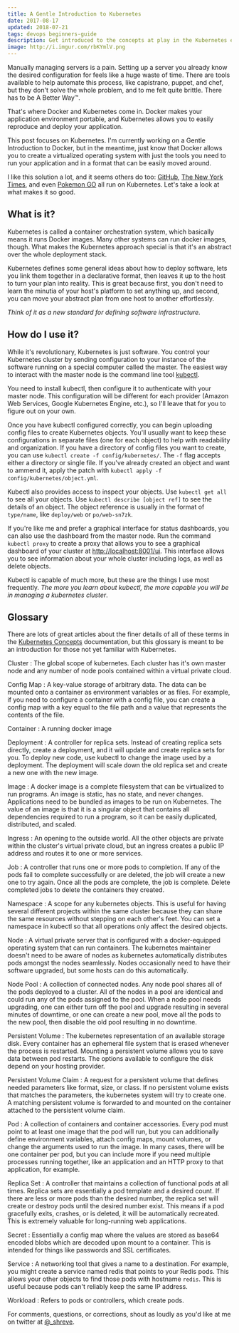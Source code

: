 ```yaml
---
title: A Gentle Introduction to Kubernetes
date: 2017-08-17
updated: 2018-07-21
tags: devops beginners-guide
description: Get introduced to the concepts at play in the Kubernetes ecosystem to begin your journey to devops bliss
image: http://i.imgur.com/rbKYmlV.png
---
```


Manually managing servers is a pain. Setting up a server you already know the
desired configuration for feels like a huge waste of time. There are tools
available to help automate this process, like capistrano, puppet, and chef,
but they don't solve the whole problem, and to me felt quite brittle.
There has to be A Better Way&trade;.

That's where Docker and Kubernetes come in. Docker makes your application
environment portable, and Kubernetes allows you to easily reproduce and deploy
your application.

This post focuses on Kubernetes. I'm currently working on a Gentle Introduction
to Docker, but in the meantime, just know that Docker allows you to create a
virtualized operating system with just the tools you need to run your
application and in a format that can be easily moved around.

I like this solution a lot, and it seems others do too:
[GitHub](https://githubengineering.com/kubernetes-at-github/),
[The New York Times](https://www.youtube.com/watch?v=P5qfyv_zGcU), and
even
[Pokemon GO](https://cloudplatform.googleblog.com/2016/09/bringing-Pokemon-GO-to-life-on-Google-Cloud.html) all
run on Kubernetes. Let's take a look at what makes it so good.

## What is it?

Kubernetes is called a container orchestration system, which basically
means it runs Docker images. Many other systems can run docker images,
though. What makes the Kubernetes approach special is that it's an abstract over
the whole deployment stack.

Kubernetes defines some general ideas about how to deploy software, lets you
link them together in a declarative format, then leaves it up to the host to
turn your plan into reality. This is great because first, you don't need to
learn the minutia of your host's platform to set anything up, and second, you
can move your abstract plan from one host to another effortlessly.

*Think of it as a new standard for defining software infrastructure.*

## How do I use it?

While it's revolutionary, Kubernetes is just software. You control your
Kubernetes cluster by sending configuration to your instance of the software
running on a special computer called the master. The easiest way to interact
with the master node is the command line tool
[kubectl](https://kubernetes.io/docs/tasks/tools/install-kubectl/).

You need to install kubectl, then configure it to authenticate with your master
node. This configuration will be different for each provider (Amazon Web
Services, Google Kubernetes Engine, etc.), so I'll leave that for you to figure
out on your own.

Once you have kubectl configured correctly, you can begin uploading config files
to create Kubernetes objects. You'll usually want to keep these configurations
in separate files (one for each object) to help with readability and
organization. If you have a directory of config files you want to create, you
can use `kubectl create -f config/kubernetes/`. The `-f` flag accepts
either a directory or single file. If you've already created an object and want
to ammend it, apply the patch with `kubectl apply -f config/kubernetes/object.yml`.

Kubectl also provides access to inspect your objects. Use `kubectl get all` to
see all your objects. Use `kubectl describe [object ref]` to see the details of
an object. The object reference is usually in the format of `type/name`, like
`deploy/web` or `po/web-sn7zk`.

If you're like me and prefer a graphical interface for status dashboards, you
can also use the dashboard from the master node. Run the command `kubectl proxy`
to create a proxy that allows you to see a graphical dashboard of your cluster
at [http://localhost:8001/ui](http://localhost:8001/ui). This interface allows
you to see information about your whole cluster including logs, as well as
delete objects.

Kubectl is capable of much more, but these are the things I use most frequently.
*The more you learn about kubectl, the more capable you will be in managing a
kubernetes cluster*.

## Glossary

There are lots of great articles about the finer details of all of these terms
in the [Kubernetes Concepts](https://kubernetes.io/docs/concepts/)
documentation, but this glossary is meant to be an introduction for those not
yet familiar with Kubernetes.

Cluster
: The global scope of kubernetes. Each cluster has it's own master node and any
  number of node pools contained within a virtual private cloud.

Config Map
: A key-value storage of arbitrary data. The data can be mounted onto a
  container as environment variables or as files. For example, if you need to
  configure a container with a config file, you can create a config map with a
  key equal to the file path and a value that represents the contents of the
  file.

Container
: A running docker image

Deployment
: A controller for replica sets. Instead of creating replica sets directly,
  create a deployment, and it will update and create replica sets for you. To
  deploy new code, use kubectl to change the image used by a deployment. The
  deployment will scale down the old replica set and create a new one with the
  new image.

Image
: A docker image is a complete filesystem that can be virtualized to run
  programs. An image is static, has no state, and never changes. Applications
  need to be bundled as images to be run on Kubernetes. The value of an image is
  that it is a singular object that contains all dependencies required to run a
  program, so it can be easily duplicated, distributed, and scaled.

Ingress
: An opening to the outside world. All the other objects are private within the
  cluster's virtual private cloud, but an ingress creates a public IP address
  and routes it to one or more services.

Job
: A controller that runs one or more pods to completion. If any of the pods fail
  to complete successfully or are deleted, the job will create a new one to try
  again. Once all the pods are complete, the job is complete. Delete completed
  jobs to delete the containers they created.

Namespace
: A scope for any kubernetes objects. This is useful for having several
  different projects within the same cluster because they can share the same
  resources without stepping on each other's feet. You can set a namespace in
  kubectl so that all operations only affect the desired objects.

Node
: A virtual private server that is configured with a docker-equipped operating
  system that can run containers. The kubernetes maintainer doesn't need to be
  aware of nodes as kubernetes automatically distributes pods amongst the nodes
  seamlessly. Nodes occasionally need to have their software upgraded, but some
  hosts can do this automatically.

Node Pool
: A collection of connected nodes. Any node pool shares all of the pods deployed
  to a cluster. All of the nodes in a pool are identical and could run any of
  the pods assigned to the pool. When a node pool needs upgrading, one can
  either turn off the pool and upgrade resulting in several minutes of downtime,
  or one can create a new pool, move all the pods to the new pool, then disable
  the old pool resulting in no downtime.

Persistent Volume
: The kubernetes representation of an available storage disk. Every container
  has an ephemeral file system that is erased whenever the process is
  restarted. Mounting a persistent volume allows you to save data between pod
  restarts. The options available to configure the disk depend on your hosting
  provider.

Persistent Volume Claim
: A request for a persistent volume that defines needed parameters like format,
  size, or class. If no persistent volume exists that matches the parameters,
  the kubernetes system will try to create one. A matching persistent volume is
  forwarded to and mounted on the container attached to the persistent volume
  claim.

Pod
: A collection of containers and container accessories. Every pod must point to
  at least one image that the pod will run, but you can additionally define
  environment variables, attach config maps, mount volumes, or change the
  arguments used to run the image. In many cases, there will be one container
  per pod, but you can include more if you need multiple processes running
  together, like an application and an HTTP proxy to that application, for
  example.

Replica Set
: A controller that maintains a collection of functional pods at all
  times. Replica sets are essentially a pod template and a desired count. If
  there are less or more pods than the desired number, the replica set will
  create or destroy pods until the desired number exist. This means if a pod
  gracefully exits, crashes, or is deleted, it will be automatically
  recreated. This is extremely valuable for long-running web applications.

Secret
: Essentially a config map where the values are stored as base64
  encoded blobs which are decoded upon mount to a container. This is intended
  for things like passwords and SSL certificates.

Service
: A networking tool that gives a name to a destination. For example, you might
  create a service named redis that points to your Redis pods. This
  allows your other objects to find those pods with hostname `redis`. This is
  useful because pods can't reliably keep the same IP address.

Workload
: Refers to pods or controllers, which create pods.


For comments, questions, or corrections, shout as loudly as you'd like at me on
twitter at [@_shreve](https://twitter.com/_shreve).
